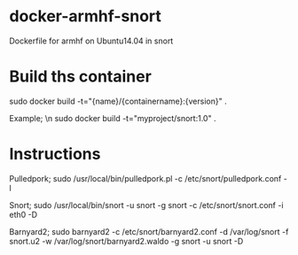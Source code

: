 # docker-armhf-snort
Dockerfile for armhf on Ubuntu14.04 in snort

# Build ths container
sudo docker build -t="{name}/{containername}:{version}" .

Example; \n
sudo docker build -t="myproject/snort:1.0" .

# Instructions

Pulledpork;
sudo /usr/local/bin/pulledpork.pl -c /etc/snort/pulledpork.conf -l 

Snort;
sudo /usr/local/bin/snort -u snort -g snort -c /etc/snort/snort.conf -i eth0 -D

Barnyard2;
sudo barnyard2 -c /etc/snort/barnyard2.conf -d /var/log/snort -f snort.u2 -w /var/log/snort/barnyard2.waldo -g snort -u snort -D
